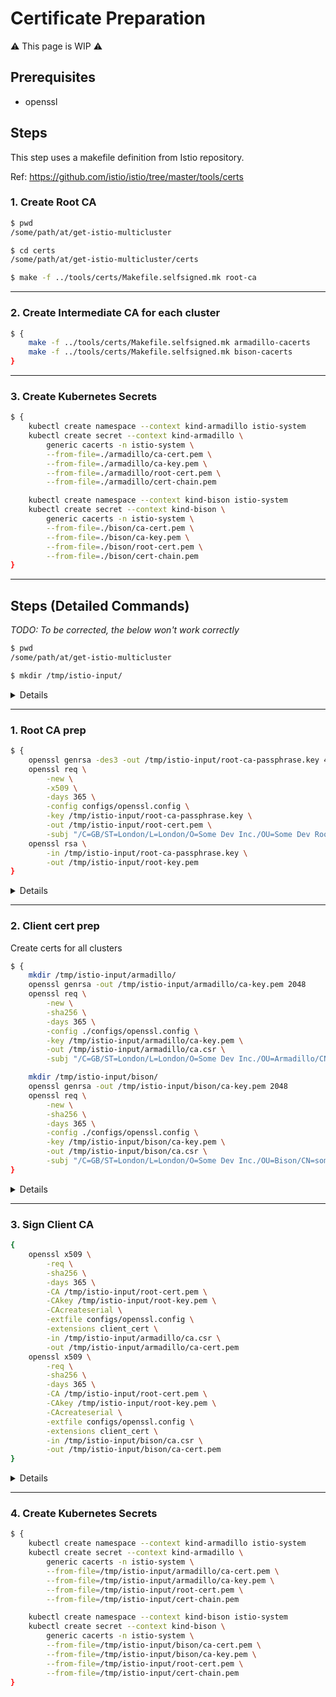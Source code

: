 # Certificate Preparation

⚠️ This page is WIP ⚠️

## Prerequisites

- openssl

## Steps

This step uses a makefile definition from Istio repository.

Ref: https://github.com/istio/istio/tree/master/tools/certs

### 1. Create Root CA

```bash
$ pwd
/some/path/at/get-istio-multicluster

$ cd certs
/some/path/at/get-istio-multicluster/certs

$ make -f ../tools/certs/Makefile.selfsigned.mk root-ca
```

---

### 2. Create Intermediate CA for each cluster

```bash
$ {
    make -f ../tools/certs/Makefile.selfsigned.mk armadillo-cacerts
    make -f ../tools/certs/Makefile.selfsigned.mk bison-cacerts
}
```

---

### 3. Create Kubernetes Secrets

```bash
$ {
    kubectl create namespace --context kind-armadillo istio-system
    kubectl create secret --context kind-armadillo \
        generic cacerts -n istio-system \
        --from-file=./armadillo/ca-cert.pem \
        --from-file=./armadillo/ca-key.pem \
        --from-file=./armadillo/root-cert.pem \
        --from-file=./armadillo/cert-chain.pem

    kubectl create namespace --context kind-bison istio-system
    kubectl create secret --context kind-bison \
        generic cacerts -n istio-system \
        --from-file=./bison/ca-cert.pem \
        --from-file=./bison/ca-key.pem \
        --from-file=./bison/root-cert.pem \
        --from-file=./bison/cert-chain.pem
}
```

---

## Steps (Detailed Commands)

_TODO: To be corrected, the below won't work correctly_

```bash
$ pwd
/some/path/at/get-istio-multicluster

$ mkdir /tmp/istio-input/
```

<details>
<summary>Details</summary>

_To be updated_

</details>

---

### 1. Root CA prep

```bash
$ {
    openssl genrsa -des3 -out /tmp/istio-input/root-ca-passphrase.key 4096
    openssl req \
        -new \
        -x509 \
        -days 365 \
        -config configs/openssl.config \
        -key /tmp/istio-input/root-ca-passphrase.key \
        -out /tmp/istio-input/root-cert.pem \
        -subj "/C=GB/ST=London/L=London/O=Some Dev Inc./OU=Some Dev Root CA/CN=some.dev"
    openssl rsa \
        -in /tmp/istio-input/root-ca-passphrase.key \
        -out /tmp/istio-input/root-key.pem
}
```

<details>
<summary>Details</summary>

_To be updated_

</details>

---

<!--
Likely not needed
### 3. Intermediate CA prep

```bash
$ {
    openssl genrsa -des3 -out /tmp/istio-input/intermediate-ca-passphrase.key 4096
    openssl req \
        -new \
        -sha256 \
        -config configs/openssl.config \
        -key /tmp/istio-input/intermediate-ca-passphrase.key \
        -out /tmp/istio-input/intermediate-ca-passphrase.csr \
        -subj "/C=GB/ST=London/L=London/O=Some Dev Inc./OU=Some Dev Intermediate CA/CN=some-intermediate.dev"

    openssl ca \
        -config configs/openssl.config \
        -extensions v3_intermediate_ca \
        -days 3650 \
        -notext \
        -md sha256 \
        -cert /tmp/istio-input/root-ca/cert.pem \
        -keyfile /tmp/istio-input/root-ca/key.pem \
        -in /tmp/istio-input/intermediate-ca-passphrase.csr \
        -out /tmp/istio-input/intermediate-ca.crt


    openssl req \
        -new \
        -x509 \
        -days 365 \
        -config configs/openssl.config \
        -key /tmp/istio-input/root-ca-passphrase.key \
        -out /tmp/istio-input/intermediate-ca.crt \
    openssl rsa \
        -in /tmp/istio-input/intermediate-ca-passphrase.key \
        -out /tmp/istio-input/intermediate-ca.key
}
```

<details>
<summary>Details</summary>

Verification

```bash
openssl x509 -noout -text -in /tmp/istio-input/intermediate-ca.crt
```

```bash
openssl verify -CAfile certs/ca.cert.pem \
      intermediate/certs/intermediate.cert.pem
```

_To be updated_

</details>

--- -->

### 2. Client cert prep

Create certs for all clusters

```bash
$ {
    mkdir /tmp/istio-input/armadillo/
    openssl genrsa -out /tmp/istio-input/armadillo/ca-key.pem 2048
    openssl req \
        -new \
        -sha256 \
        -days 365 \
        -config ./configs/openssl.config \
        -key /tmp/istio-input/armadillo/ca-key.pem \
        -out /tmp/istio-input/armadillo/ca.csr \
        -subj "/C=GB/ST=London/L=London/O=Some Dev Inc./OU=Armadillo/CN=some-armadillo.dev"

    mkdir /tmp/istio-input/bison/
    openssl genrsa -out /tmp/istio-input/bison/ca-key.pem 2048
    openssl req \
        -new \
        -sha256 \
        -days 365 \
        -config ./configs/openssl.config \
        -key /tmp/istio-input/bison/ca-key.pem \
        -out /tmp/istio-input/bison/ca.csr \
        -subj "/C=GB/ST=London/L=London/O=Some Dev Inc./OU=Bison/CN=some-bison.dev"
}
```

<details>
<summary>Details</summary>

_To be updated_

</details>

---

### 3. Sign Client CA

```bash
{
    openssl x509 \
        -req \
        -sha256 \
        -days 365 \
        -CA /tmp/istio-input/root-cert.pem \
        -CAkey /tmp/istio-input/root-key.pem \
        -CAcreateserial \
        -extfile configs/openssl.config \
        -extensions client_cert \
        -in /tmp/istio-input/armadillo/ca.csr \
        -out /tmp/istio-input/armadillo/ca-cert.pem
    openssl x509 \
        -req \
        -sha256 \
        -days 365 \
        -CA /tmp/istio-input/root-cert.pem \
        -CAkey /tmp/istio-input/root-key.pem \
        -CAcreateserial \
        -extfile configs/openssl.config \
        -extensions client_cert \
        -in /tmp/istio-input/bison/ca.csr \
        -out /tmp/istio-input/bison/ca-cert.pem
}
```

<details>
<summary>Details</summary>

- Armadillo will set up Istio IngressGateway with 32001 NodePort
- Bison will set up Istio IngressGateway with 32002 NodePort

</details>

---

### 4. Create Kubernetes Secrets

```bash
$ {
    kubectl create namespace --context kind-armadillo istio-system
    kubectl create secret --context kind-armadillo \
        generic cacerts -n istio-system \
        --from-file=/tmp/istio-input/armadillo/ca-cert.pem \
        --from-file=/tmp/istio-input/armadillo/ca-key.pem \
        --from-file=/tmp/istio-input/root-cert.pem \
        --from-file=/tmp/istio-input/cert-chain.pem

    kubectl create namespace --context kind-bison istio-system
    kubectl create secret --context kind-bison \
        generic cacerts -n istio-system \
        --from-file=/tmp/istio-input/bison/ca-cert.pem \
        --from-file=/tmp/istio-input/bison/ca-key.pem \
        --from-file=/tmp/istio-input/root-cert.pem \
        --from-file=/tmp/istio-input/cert-chain.pem
}
```
